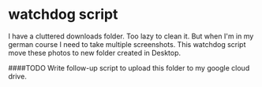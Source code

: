 # watchdog script
I have a cluttered downloads folder. Too lazy to clean it.
But when I'm in my german course I need to take multiple screenshots.
This watchdog script move these photos to new folder created in Desktop.

####TODO
Write follow-up script to upload this folder to my google cloud drive.
